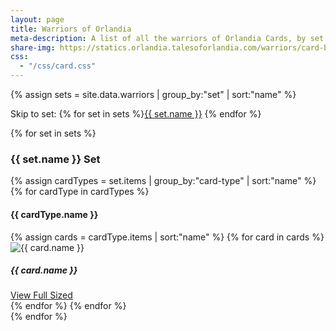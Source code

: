 ```yaml
---
layout: page
title: Warriors of Orlandia
meta-description: A list of all the warriors of Orlandia Cards, by set
share-img: https://statics.orlandia.talesoforlandia.com/warriors/card-back.png
css:
  - "/css/card.css"
---
```


{% assign sets = site.data.warriors | group_by:"set" | sort:"name" %}
<div class="top-links">
Skip to set: {% for set in sets  %}<span class="top-link"><a href="#{{ set.name }}">{{ set.name }}</a></span> {% endfor %}
</div>

{% for set in sets  %}
<div class="row">
  <div class="col-md-12">
    <a name="{{ set.name }}"></a>
    <h3>{{ set.name }} Set</h3>
  </div>
  <div class="col-md-12">
    {% assign cardTypes = set.items | group_by:"card-type" | sort:"name" %}
    {% for cardType in cardTypes %}
      <div class="col-md-12">
        <a name="{{ set.name }}-{{ cardType.name }}"></a>
        <h4>{{ cardType.name }}</h4>
      </div>
      {% assign cards = cardType.items | sort:"name" %}
      {% for card in cards %}
      <div class="col-md-3 col-sm-12">
        <div class="card">
          <img class="card-img-top" src="https://statics.orlandia.talesoforlandia.com/warriors/cards/{{ set.name }}/{{ cardType.name | downcase}}/{{ card.url }}-thumb.png" alt="{{ card.name }}">
          <div class="card-block">
            <h5 class="card-title">{{ card.name }}</h5>
            <a href="https://statics.orlandia.talesoforlandia.com/warriors/cards/{{ set.name }}/{{ cardType.name | downcase}}/{{ card.url }}.png" class="btn btn-primary card-link" target="_blank">View Full Sized</a>
          </div>
        </div>
      </div>
      {% endfor %}
    {% endfor %}
  </div>
</div>
{% endfor %}